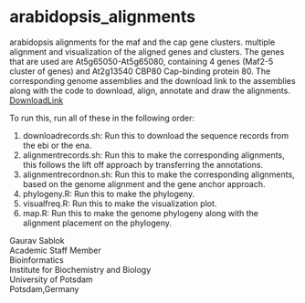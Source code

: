 # arabidopsis_alignments
arabidopsis alignments for the maf and the cap gene clusters. multiple alignment and visualization of the aligned genes and clusters. The genes that are used are At5g65050-At5g65080, containing 4 genes (Maf2-5 cluster of genes) and At2g13540 CBP80 Cap-binding protein 80. The corresponding genome assemblies and the download link to the assemblies along with the code to download, align, annotate and draw the alignments. [DownloadLink](https://www.ebi.ac.uk/ena/browser/api/fasta/OX291455.1?download=true)

To run this, run all of these in the following order: 
1. downloadrecords.sh: Run this to download the sequence records from the ebi or the ena.
2. alignmentrecords.sh: Run this to make the corresponding alignments, this follows the lift off approach by transferring the annotations.
3. alignmentrecordnon.sh: Run this to make the corresponding alignments, based on the genome alignment and the gene anchor approach.
4. phylogeny.R: Run this to make the phylogeny.
5. visualfreq.R: Run this to make the visualization plot.
6. map.R: Run this to make the genome phylogeny along with the alignment placement on the phylogeny. 

Gaurav Sablok \
Academic Staff Member \
Bioinformatics \
Institute for Biochemistry and Biology \
University of Potsdam \
Potsdam,Germany 
